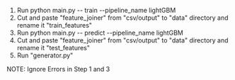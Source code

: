 1. Run python main.py -- train --pipeline_name lightGBM 
2. Cut and paste "feature_joiner" from "csv/output" to "data" directory and rename it "train_features"
3. Run python main.py -- predict --pipeline_name lightGBM
4. Cut and paste "feature_joiner" from "csv/output" to "data" directory and rename it "test_features"
5. Run "generator.py"

NOTE: Ignore Errors in Step 1 and 3
